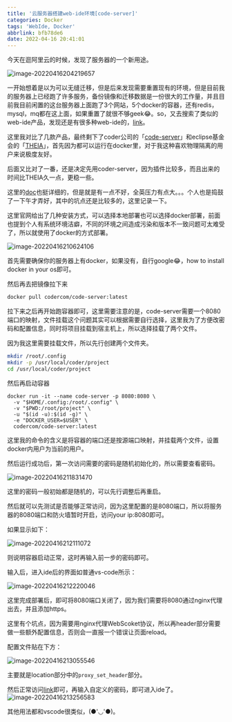 ```yaml
---
title: '云服务器搭建web-ide环境[code-server]'
categories: Docker
tags: 'WebIde, Docker'
abbrlink: bfb78de6
date: 2022-04-16 20:41:01
---
```


今天在逛阿里云的时候，发现了服务器的一个新用途。

![image-20220416204219657](https://static.codenote.xyz/img/202204162042794.png)

一开始想着是以为可以无缝迁移，但是后来发现需要重置现有的环境，但是目前我的服务器上已经跑了许多服务，备份镜像和迁移数据是一份很大的工作量，并且目前我目前闲置的这台服务器上面跑了3个网站，5个docker的容器，还有redis，mysql，mq都在这上面，如果重置了就很不够geek😂。so，又去搜索了类似的web-ide产品，发现还是有很多种web-ide的，[link](https://www.infoq.cn/article/2018%2F07%2Fwebide-explorecode)。

这里我对比了几款产品，最终剩下了coder公司的「[code-server](https://github.com/coder/code-server)」和eclipse基金会的「[THEIA](https://github.com/eclipse-theia/theia)」，首先因为都可以运行在docker里，对于我这种喜欢物理隔离的用户来说极度友好。

后面又比对了一番，还是决定先用coder-server，因为插件比较多，而且出来的时间比THEIA久一点，更稳一些。

这里的[doc](https://coder.com/docs/code-server/latest)也挺详细的，但是就是有一点不好，全英压力有点大。。。个人也是捣鼓了一下午才弄好，其中的坑点还是比较多的，这里记录一下。

这里官网给出了几种安装方式，可以选择本地部署也可以选择docker部署，前面也提到个人有系统环境洁癖，不同的环境之间造成污染和版本不一致问题可太难受了，所以就使用了docker的方式部署。

![image-20220416210624106](https://static.codenote.xyz/img/202204162106212.png)

首先需要确保你的服务器上有docker，如果没有，自行google😂，how to install docker in your os即可。

然后再去把镜像拉下来

```dockerfile
docker pull codercom/code-server:latest
```

拉下来之后再开始跑容器即可，这里需要注意的是，code-server需要一个8080端口的映射，文件挂载这个问题其实可以根据需要自行选择，这里我为了方便改密码和配置信息，同时将项目挂载到宿主机上，所以选择挂载了两个文件。

因为我这里需要挂载文件，所以先行创建两个文件夹。

```sh
mkdir /root/.config
mkdir -p /usr/local/coder/project
cd /usr/local/coder/project
```

然后再启动容器

```docker
docker run -it --name code-server -p 8080:8080 \
  -v "$HOME/.config:/root/.config" \
  -v "$PWD:/root/project" \
  -u "$(id -u):$(id -g)" \
  -e "DOCKER_USER=$USER" \
  codercom/code-server:latest
```

这里我的命令的含义是将容器的端口还是按源端口映射，并挂载两个文件，设置docker内用户为当前的用户。

然后运行成功后，第一次访问需要的密码是随机初始化的，所以需要查看密码。

![image-20220416211831470](https://static.codenote.xyz/img/202204162118513.png)

这里的密码一般初始都是随机的，可以先行调整后再重启。

然后就可以先测试是否能够正常访问，因为这里配置的是8080端口，所以将服务器的8080端口和防火墙暂时开启，访问your ip:8080即可。

如果显示如下：

![image-20220416212111072](https://static.codenote.xyz/img/202204162121168.png)

则说明容器启动正常，这时再输入前一步的密码即可。

输入后，进入ide后的界面如普通vs-code所示：

![image-20220416212220046](https://static.codenote.xyz/img/202204162122147.png)

这里完成部署后，即可将8080端口关闭了，因为我们需要将8080通过nginx代理出去，并且添加https。

这里有个坑点，因为需要用nginx代理WebScoket协议，所以再header部分需要做一些额外配置信息，否则会一直报一个错误让页面reload。

配置文件贴在下方：

![image-20220416213055546](https://static.codenote.xyz/img/202204162130651.png)

主要就是location部分中的`proxy_set_header`部分。

然后正常访问[link](https://ide.codenote.xyz)即可，再输入自定义的密码，即可进入ide了。![image-20220416213256583](https://static.codenote.xyz/img/202204162132700.png)

其他用法都和vscode很类似，(●'◡'●)。